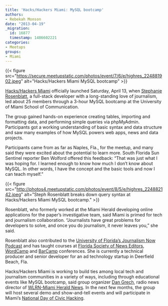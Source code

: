 ```yaml
---
title: 'Hacks/Hackers Miami: MySQL bootcamp'
authors:
- Rebekah Monson
date: "2013-04-19"
_migration:
  id: 16877
  timestamp: 1486602221
categories:
- Meetups
groups:
- Miami
---
```


{{< figure src="https://secure.meetupstatic.com/photos/event/7/6/e/highres_224881902.jpeg" alt="Hacks/Hackers Miami MySQL bootcamp" >}}

[Hacks/Hackers Miami][1] officially launched Saturday, April 13, when [Stephanie Rosenblatt][2], a full-stack developer with a long-standing love of journalism, led about 25 members through a 3-hour MySQL bootcamp at the University of Miami School of Communication.

The group gained hands-on experience creating tables, importing and formatting data, and performing simple queries via phpMyAdmin. Participants got a working understanding of basic syntax and data structure and saw many examples of how MySQL powers web apps, news and data projects.

Participants came from as far as Naples, Fla., for the meetup, and many said they were excited about the potential to learn more. South Florida Sun Sentinel reporter Ben Wolford offered this feedback: “That was just what I was hoping for. I learned enough to know how much I don&#8217;t know about MySQL. In other words, I have the concept and the basic tools and now I can teach myself.”

{{< figure src="http://photos4.meetupstatic.com/photos/event/8/5/e/highres_224882142.jpeg" alt="Steph Rosenblatt breaks down query syntax at Hacks/Hackers Miami MySQL bootcamp." >}}

Rosenblatt, who formerly worked at the Miami Herald developing online applications for the paper’s investigative team, said Miami is primed for tech and journalism collaboration. “Journalists have great problems for developers to solve, and once you do journalism, it never leaves you,” she said.

Rosenblatt also contributed to the [University of Florida’s Journalism Now Podcast][3] and has taught courses at [Florida Society of News Editors][4], [WordCamp][5] and [BarCamp][6] conferences. She is currently a technical producer and senior developer for an ad technology startup in Deerfield Beach, Fla.

Hacks/Hackers Miami is working to build ties among local tech and journalism communities in a variety of ways, including through educational events like MySQL bootcamp, said group organizer [Dan Grech][7], radio news director of [WLRN-Miami Herald News][8]. In the next few months, the group will host several demo and show-and-tell events and will participate in Miami’s [National Day of Civic Hacking][9].

 [1]: http://miami.meetup.hackshackers.com/
 [2]: http://www.linkedin.com/in/srosenblatt
 [3]: http://cmir.jou.ufl.edu/newsroom/podcast/
 [4]: http://fsne.org/
 [5]: http://central.wordcamp.org/
 [6]: http://barcamp.org/
 [7]: https://twitter.com/dgrech
 [8]: http://wlrn.org/
 [9]: http://miamiwiki.org/National_Day_of_Civic_Hacking
